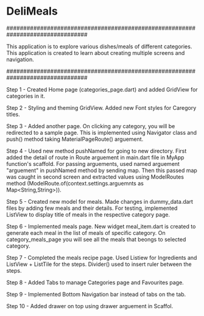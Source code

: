 # DeliMeals

################################################################################

This application is to explore various dishes/meals of different categories. This application is created to learn about creating multiple screens and navigation.

################################################################################

Step 1 - Created Home page (categories_page.dart) and added GridView for categories in it.

Step 2 - Styling and theming GridView. Added new Font styles for Caregory titles.

Step 3 - Added another page. On clicking any category, you will be redirected to a sample page. This is implemented using Navigator class and push() method taking MaterialPageRoute() arguement.

Step 4 - Used new method pushNamed for going to new directory. First added the detail of route in Route arguement in main.dart file in MyApp function's scaffold. For passing arguements, used named arguement "arguement" in pushNamed method by sending map. Then this passed map was caught in second screen and extracted values using ModelRoutes method (ModelRoute.of(context.settings.arguemnts as Map<String,String>)).

Step 5 - Created new model for meals. Made changes in dummy_data.dart files by adding few meals and their details. For testing, implemented ListView to display title of meals in the respective category page.

Step 6 - Implemented meals page. New widget meal_item.dart is created to generate each meal in the list of meals of specific category. On category_meals_page you will see all the meals that beongs to selected category.

Step  7 - Completed the meals recipe page. Used Listiew for Ingredients and ListView + ListTile for the steps. Divider() used to insert ruler between the steps. 

Step 8 - Added Tabs to manage Categories page and Favourites page.

Step 9 - Implemented Bottom Navigation bar instead of tabs on the tab.

Step 10 - Added drawer on top using drawer arguement in Scaffol.




